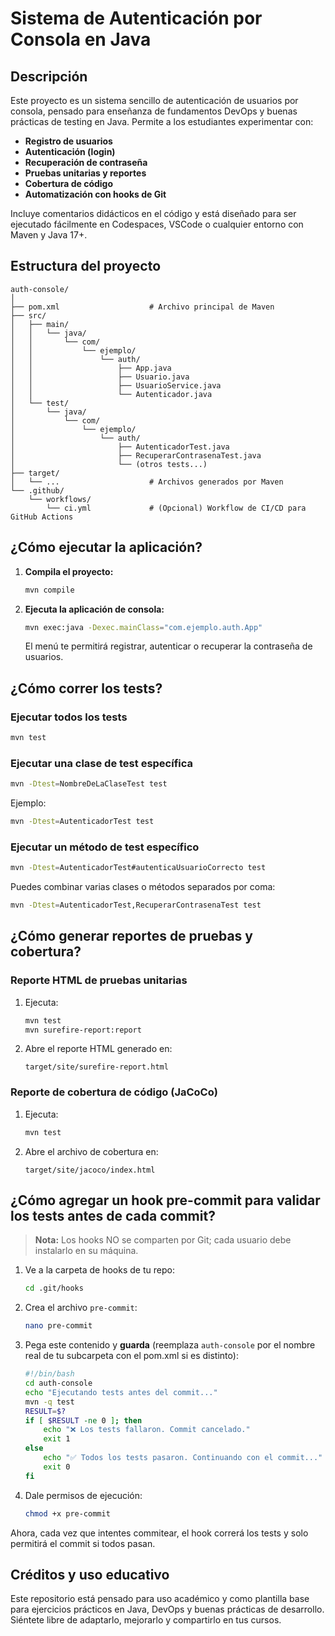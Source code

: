 # Sistema de Autenticación por Consola en Java

## Descripción

Este proyecto es un sistema sencillo de autenticación de usuarios por consola, pensado para enseñanza de fundamentos DevOps y buenas prácticas de testing en Java. Permite a los estudiantes experimentar con:

- **Registro de usuarios**
- **Autenticación (login)**
- **Recuperación de contraseña**
- **Pruebas unitarias y reportes**
- **Cobertura de código**
- **Automatización con hooks de Git**

Incluye comentarios didácticos en el código y está diseñado para ser ejecutado fácilmente en Codespaces, VSCode o cualquier entorno con Maven y Java 17+.

## Estructura del proyecto

```plaintext
auth-console/
│
├── pom.xml                    # Archivo principal de Maven
├── src/
│   ├── main/
│   │   └── java/
│   │       └── com/
│   │           └── ejemplo/
│   │               └── auth/
│   │                   ├── App.java
│   │                   ├── Usuario.java
│   │                   ├── UsuarioService.java
│   │                   └── Autenticador.java
│   └── test/
│       └── java/
│           └── com/
│               └── ejemplo/
│                   └── auth/
│                       ├── AutenticadorTest.java
│                       ├── RecuperarContrasenaTest.java
│                       └── (otros tests...)
├── target/
│   └── ...                    # Archivos generados por Maven
└── .github/
    └── workflows/
        └── ci.yml             # (Opcional) Workflow de CI/CD para GitHub Actions
```

## ¿Cómo ejecutar la aplicación?

1. **Compila el proyecto:**

   ```bash
   mvn compile
   ```

2. **Ejecuta la aplicación de consola:**

   ```bash
   mvn exec:java -Dexec.mainClass="com.ejemplo.auth.App"
   ```

   El menú te permitirá registrar, autenticar o recuperar la contraseña de usuarios.

## ¿Cómo correr los tests?

### **Ejecutar todos los tests**

```bash
mvn test
```

### **Ejecutar una clase de test específica**

```bash
mvn -Dtest=NombreDeLaClaseTest test
```

Ejemplo:

```bash
mvn -Dtest=AutenticadorTest test
```

### **Ejecutar un método de test específico**

```bash
mvn -Dtest=AutenticadorTest#autenticaUsuarioCorrecto test
```

Puedes combinar varias clases o métodos separados por coma:

```bash
mvn -Dtest=AutenticadorTest,RecuperarContrasenaTest test
```

## ¿Cómo generar reportes de pruebas y cobertura?

### **Reporte HTML de pruebas unitarias**

1. Ejecuta:

   ```bash
   mvn test
   mvn surefire-report:report
   ```

2. Abre el reporte HTML generado en:

   ```
   target/site/surefire-report.html
   ```

### **Reporte de cobertura de código (JaCoCo)**

1. Ejecuta:

   ```bash
   mvn test
   ```

2. Abre el archivo de cobertura en:

   ```
   target/site/jacoco/index.html
   ```

## ¿Cómo agregar un hook pre-commit para validar los tests antes de cada commit?

> **Nota:** Los hooks NO se comparten por Git; cada usuario debe instalarlo en su máquina.

1. Ve a la carpeta de hooks de tu repo:

   ```bash
   cd .git/hooks
   ```

2. Crea el archivo `pre-commit`:

   ```bash
   nano pre-commit
   ```

3. Pega este contenido y **guarda** (reemplaza `auth-console` por el nombre real de tu subcarpeta con el pom.xml si es distinto):

   ```bash
   #!/bin/bash
   cd auth-console
   echo "Ejecutando tests antes del commit..."
   mvn -q test
   RESULT=$?
   if [ $RESULT -ne 0 ]; then
       echo "❌ Los tests fallaron. Commit cancelado."
       exit 1
   else
       echo "✅ Todos los tests pasaron. Continuando con el commit..."
       exit 0
   fi
   ```

4. Dale permisos de ejecución:

   ```bash
   chmod +x pre-commit
   ```

Ahora, cada vez que intentes commitear, el hook correrá los tests y solo permitirá el commit si todos pasan.

## Créditos y uso educativo

Este repositorio está pensado para uso académico y como plantilla base para ejercicios prácticos en Java, DevOps y buenas prácticas de desarrollo.
Siéntete libre de adaptarlo, mejorarlo y compartirlo en tus cursos.
